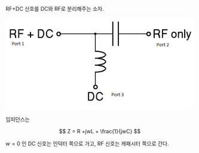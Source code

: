 RF+DC 신호를 DC와 RF로 분리해주는 소자.

![](./img/BiasTee.png)


임피던스는 

$$
Z = R +jwL + \frac{1}{jwC}
$$

$w=0$ 인 DC 신호는 인덕터 쪽으로 가고, RF 신호는 캐패시터 쪽으로 간다.


